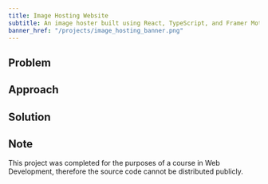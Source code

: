 ```yaml
---
title: Image Hosting Website
subtitle: An image hoster built using React, TypeScript, and Framer Motion
banner_href: "/projects/image_hosting_banner.png"
---
```


## Problem

## Approach

## Solution

## Note
This project was completed for the purposes of a course in Web Development,
therefore the source code cannot be distributed publicly.